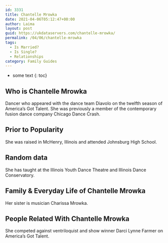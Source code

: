 ```yaml
---
id: 3331
title: Chantelle Mrowka
date: 2021-04-06T05:12:47+00:00
author: Laima
layout: post
guid: https://ukdataservers.com/chantelle-mrowka/
permalink: /04/06/chantelle-mrowka
tags:
  - Is Married?
  - Is Single?
  - Relationships
category: Family Guides
---
```


* some text
{: toc}


## Who is Chantelle Mrowka
                  
                  
                  
Dancer who appeared with the dance team Diavolo on the twelfth season of America&#8217;s Got Talent. She was previously a member of the contemporary fusion dance company Chicago Dance Crash.
                  
              
            
              
            
                
                
                
## Prior to Popularity
                  
                  
                  
She was raised in McHenry, Illinois and attended Johnsburg High School.
                  
              
            
              
            
                
                
                
## Random data
                  
                  
                  
She has taught at the Illinois Youth Dance Theatre and Illinois Dance Conservatory. 
                  
              
            
              
            
                
                
                
## Family & Everyday Life of Chantelle Mrowka
                  
                  
                  
Her sister is musician Charissa Mrowka. 
                  
              
            
              
            
                
                
                
## People Related With Chantelle Mrowka
                  
                  
                  
She competed against ventriloquist and show winner Darci Lynne Farmer on America&#8217;s Got Talent.
                  
              
            
              
            
                
              
            
              
              
            
            
              
            
          
          
          